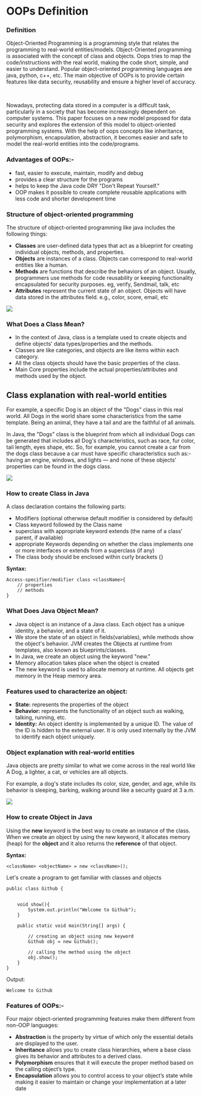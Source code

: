 # **OOPs Definition**

### **Definition**

Object-Oriented Programming is a programming style that relates the programming to real-world entities/models. Object-Oriented programming is associated with the concept of class and objects. Oops tries to map the code/instructions with the real world, making the code short, simple, and easier to understand. Popular object-oriented programming languages are java, python, c++, etc. The main objective of OOPs is to provide certain features like data security, reusability and ensure a higher level of accuracy.

<br>

Nowadays, protecting data stored in a computer is a difficult task, particularly in a society that has become increasingly dependent on computer systems. This paper focuses on a new model proposed for data security and explores the extension of this model to object-oriented programming systems. With the help of oops concepts like inheritance, polymorphism, encapsulation, abstraction, it becomes easier and safe to model the real-world entities into the code/programs.

### **Advantages of OOPs:-**

- fast, easier to execute, maintain, modify and debug
- provides a clear structure for the programs
- helps to keep the Java code DRY "Don't Repeat Yourself."
- OOP makes it possible to create complete reusable applications with less code and shorter development time

### **Structure of object-oriented programming**

The structure of object-oriented programming like java includes the following things:

- **Classes** are user-defined data types that act as a blueprint for creating individual objects, methods, and properties.
- **Objects** are instances of a class. Objects can correspond to real-world entities like a human.
- **Methods** are functions that describe the behaviors of an object. Usually, programmers use methods for code reusability or keeping functionality encapsulated for security purposes. eg, verify, Sendmail, talk, etc
- **Attributes** represent the current state of an object. Objects will have data stored in the attributes field. e.g., color, score, email, etc

<img src="images/1.png">

### **What Does a Class Mean?**

- In the context of Java, class is a template used to create objects and define objects' data types/properties and the methods.
- Classes are like categories, and objects are like items within each category.
- All the class objects should have the basic properties of the class.
- Main Core properties include the actual properties/attributes and methods used by the object.

## **Class explanation with real-world entities**

For example, a specific Dog is an object of the "Dogs" class in this real world. All Dogs in the world share some characteristics from the same template. Being an animal, they have a tail and are the faithful of all animals.

In Java, the "Dogs" class is the blueprint from which all individual Dogs can be generated that includes all Dog's characteristics, such as race, fur color, tail length, eyes shape, etc. So, for example, you cannot create a car from the dogs class because a car must have specific characteristics such as:- having an engine, windows, and lights — and none of these objects' properties can be found in the dogs class.

<img src="images/2.png">

### **How to create Class in Java**

A class declaration contains the following parts:

- Modifiers (optional otherwise default modifier is considered by default)
- Class keyword followed by the Class name
- superclass with appropriate keyword extends (the name of a class' parent, if available)
- appropriate Keywords depending on whether the class implements one or more interfaces or extends from a superclass (if any)
- The class body should be enclosed within curly brackets {}

**Syntax:**

    Access-specifier/modifier class <className>{
        // properties
        // methods
    }

### **What Does Java Object Mean?**

- Java object is an instance of a Java class. Each object has a unique identity, a behavior, and a state of it.
- We store the state of an object in fields(variables), while methods show the object's behavior. JVM creates the Objects at runtime from templates, also known as blueprints/classes.
- In Java, we create an object using the keyword "new."
- Memory allocation takes place when the object is created
- The new keyword is used to allocate memory at runtime. All objects get memory in the Heap memory area.

### **Features used to characterize an object:**

- **State:** represents the properties of the object
- **Behavior:** represents the functionality of an object such as walking, talking, running, etc.
- **Identity:** An object identity is implemented by a unique ID. The value of the ID is hidden to the external user. It is only used internally by the JVM to identify each object uniquely.

### **Object explanation with real-world entities**

Java objects are pretty similar to what we come across in the real world like A Dog, a lighter, a cat, or vehicles are all objects.

For example, a dog's state includes its color, size, gender, and age, while its behavior is sleeping, barking, walking around like a security guard at 3 a.m.

<img src="images/3.png">

### **How to create Object in Java**

Using the **new** keyword is the best way to create an instance of the class. When we create an object by using the new keyword, it allocates memory (heap) for the **object** and it also returns the **reference** of that object.

**Syntax:**

    <className> <objectName> = new <className>();

Let's create a program to get familiar with classes and objects

    public class Github {


        void show(){
            System.out.println("Welcome to Github");
        }

        public static void main(String[] args) {

            // creating an object using new keyword
            Github obj = new Github();

            // calling the method using the object
            obj.show();
        }
    }

Output:
    
    Welcome to Github   

### **Features of OOPs:-**

Four major object-oriented programming features make them different from non-OOP
languages:

- **Abstraction** is the property by virtue of which only the essential details are displayed to the user.
- **Inheritance** allows you to create class hierarchies, where a base class gives its behavior and attributes to a derived class.
- **Polymorphism** ensures that it will execute the proper method based on the calling object’s type.
- **Encapsulation** allows you to control access to your object’s state while making it easier to maintain or change your implementation at a later date